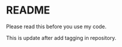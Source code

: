 # README #

Please read this before you use my code.

This is update after add tagging in repository.